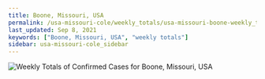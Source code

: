 ```yaml
---
title: Boone, Missouri, USA
permalink: /usa-missouri-cole/weekly_totals/usa-missouri-boone-weekly_totals.html
last_updated: Sep 8, 2021
keywords: ["Boone, Missouri, USA", "weekly totals"]
sidebar: usa-missouri-cole_sidebar
---
```


![Weekly Totals of Confirmed Cases for Boone, Missouri, USA](/covid_tracker/images/graphs/usa-missouri-boone-weekly_totals_graph.png)

